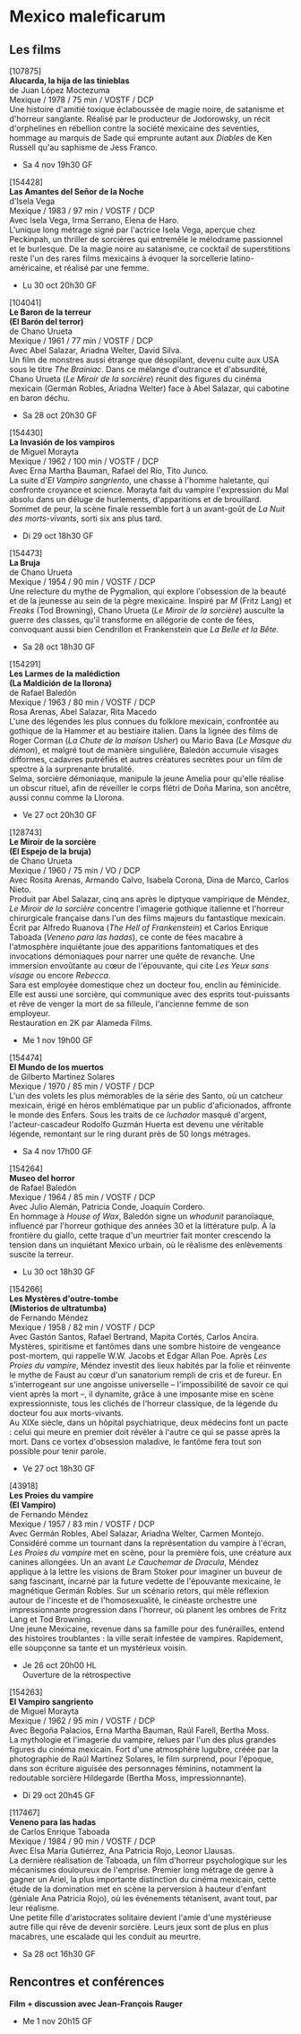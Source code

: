 # Mexico maleficarum

## Les films

[107875]  
**Alucarda, la hija de las tinieblas**  
de Juan López Moctezuma  
Mexique / 1978 / 75 min / VOSTF / DCP  
Une histoire d'amitié toxique éclaboussée de magie noire, de satanisme et d'horreur sanglante. Réalisé par le producteur de Jodorowsky, un récit d'orphelines en rébellion contre la société mexicaine des seventies, hommage au marquis de Sade qui emprunte autant aux _Diables_ de Ken Russell qu'au saphisme de Jess Franco.

- Sa 4 nov 19h30 GF

[154428]  
**Las Amantes del Señor de la Noche**  
d'Isela Vega  
Mexique / 1983 / 97 min / VOSTF / DCP  
Avec Isela Vega, Irma Serrano, Elena de Haro.  
L'unique long métrage signé par l'actrice Isela Vega, aperçue chez Peckinpah, un thriller de sorcières qui entremêle le mélodrame passionnel et le burlesque. De la magie noire au satanisme, ce cocktail de superstitions reste l'un des rares films mexicains à évoquer la sorcellerie latino-américaine, et réalisé par une femme.

- Lu 30 oct 20h30 GF

[104041]  
**Le Baron de la terreur**  
**(El Barón del terror)**  
de Chano Urueta  
Mexique / 1961 / 77 min / VOSTF / DCP  
Avec Abel Salazar, Ariadna Welter, David Silva.  
Un film de monstres aussi étrange que désopilant, devenu culte aux USA sous le titre _The Brainiac_. Dans ce mélange d'outrance et d'absurdité, Chano Urueta (_Le Miroir de la sorcière_) réunit des figures du cinéma mexicain (Germán Robles, Ariadna Welter) face à Abel Salazar, qui cabotine en baron déchu.

- Sa 28 oct 20h30 GF

[154430]  
**La Invasión de los vampiros**  
de Miguel Morayta  
Mexique / 1962 / 100 min / VOSTF / DCP  
Avec Erna Martha Bauman, Rafael del Río, Tito Junco.  
La suite d'_El Vampiro sangriento_, une chasse à l'homme haletante, qui confronte croyance et science. Morayta fait du vampire l'expression du Mal absolu dans un déluge de hurlements, d'apparitions et de brouillard. Sommet de peur, la scène finale ressemble fort à un avant-goût de _La Nuit des morts-vivants_, sorti six ans plus tard.

- Di 29 oct 18h30 GF

[154473]  
**La Bruja**  
de Chano Urueta  
Mexique / 1954 / 90 min / VOSTF / DCP  
Une relecture du mythe de Pygmalion, qui explore l'obsession de la beauté et de la jeunesse au sein de la pègre mexicaine. Inspiré par _M_ (Fritz Lang) et _Freaks_ (Tod Browning), Chano Urueta (_Le Miroir de la sorcière_) ausculte la guerre des classes, qu'il transforme en allégorie de conte de fées, convoquant aussi bien Cendrillon et Frankenstein que _La Belle et la Bête_.

- Sa 28 oct 18h30 GF

[154291]  
**Les Larmes de la malédiction**  
**(La Maldición de la llorona)**  
de Rafael Baledón  
Mexique / 1963 / 80 min / VOSTF / DCP  
Rosa Arenas, Abel Salazar, Rita Macedo  
L'une des légendes les plus connues du folklore mexicain, confrontée au gothique de la Hammer et au bestiaire italien. Dans la lignée des films de Roger Corman (_La Chute de la maison Usher_) ou Mario Bava (_Le Masque du démon_), et malgré tout de manière singulière, Baledón accumule visages difformes, cadavres putréfiés et autres créatures secrètes pour un film de spectre à la surprenante brutalité.  
Selma, sorcière démoniaque, manipule la jeune Amelia pour qu'elle réalise un obscur rituel, afin de réveiller le corps flétri de Doña Marina, son ancêtre, aussi connu comme la Llorona.

- Ve 27 oct 20h30 GF

[128743]  
**Le Miroir de la sorcière**  
**(El Espejo de la bruja)**  
de Chano Urueta  
Mexique / 1960 / 75 min / VO / DCP  
Avec Rosita Arenas, Armando Calvo, Isabela Corona, Dina de Marco, Carlos Nieto.  
Produit par Abel Salazar, cinq ans après le diptyque vampirique de Méndez, _Le Miroir de la sorcière_ concentre l'imagerie gothique italienne et l'horreur chirurgicale française dans l'un des films majeurs du fantastique mexicain. Écrit par Alfredo Ruanova (_The Hell of Frankenstein_) et Carlos Enrique Taboada (_Veneno para las hadas_), ce conte de fées macabre à l'atmosphère inquiétante joue des apparitions fantomatiques et des invocations démoniaques pour narrer une quête de revanche. Une immersion envoûtante au cœur de l'épouvante, qui cite _Les Yeux sans visage_ ou encore _Rebecca_.  
Sara est employée domestique chez un docteur fou, enclin au féminicide. Elle est aussi une sorcière, qui communique avec des esprits tout-puissants et rêve de venger la mort de sa filleule, l'ancienne femme de son employeur.  
Restauration en 2K par Alameda Films.

- Me 1 nov 19h00 GF

[154474]  
**El Mundo de los muertos**  
de Gilberto Martinez Solares  
Mexique / 1970 / 85 min / VOSTF / DCP  
L'un des volets les plus mémorables de la série des Santo, où un catcheur mexicain, érigé en héros emblématique par un public d'aficionados, affronte le monde des Enfers. Sous les traits de ce _luchador_ masqué d'argent, l'acteur-cascadeur Rodolfo Guzmán Huerta est devenu une véritable légende, remontant sur le ring durant près de 50 longs métrages.

- Sa 4 nov 17h00 GF

[154264]  
**Museo del horror**  
de Rafael Baledón  
Mexique / 1964 / 85 min / VOSTF / DCP  
Avec Julio Alemán, Patricia Conde, Joaquín Cordero.  
En hommage à _House of Wax_, Baledón signe un _whodunit_ paranoïaque, influencé par l'horreur gothique des années 30 et la littérature pulp. À la frontière du giallo, cette traque d'un meurtrier fait monter crescendo la tension dans un inquiétant Mexico urbain, où le réalisme des enlèvements suscite la terreur.

- Lu 30 oct 18h30 GF

[154266]  
**Les Mystères d'outre-tombe**  
**(Misterios de ultratumba)**  
de Fernando Méndez  
Mexique / 1958 / 82 min / VOSTF / DCP  
Avec Gastón Santos, Rafael Bertrand, Mapita Cortés, Carlos Ancira.  
Mystères, spiritisme et fantômes dans une sombre histoire de vengeance post-mortem, qui rappelle W.W. Jacobs et Edgar Allan Poe. Après _Les Proies du vampire_, Méndez investit des lieux habités par la folie et réinvente le mythe de Faust au cœur d'un sanatorium rempli de cris et de fureur. En s'interrogeant sur une angoisse universelle – l'impossibilité de savoir ce qui vient après la mort –, il dynamite, grâce à une imposante mise en scène expressionniste, tous les clichés de l'horreur classique, de la légende du docteur fou aux morts-vivants.  
Au XIXe siècle, dans un hôpital psychiatrique, deux médecins font un pacte : celui qui meure en premier doit révéler à l'autre ce qui se passe après la mort. Dans ce vortex d'obsession maladive, le fantôme fera tout son possible pour tenir parole.

- Ve 27 oct 18h30 GF

[43918]  
**Les Proies du vampire**  
**(El Vampiro)**  
de Fernando Méndez  
Mexique / 1957 / 83 min / VOSTF / DCP  
Avec Germán Robles, Abel Salazar, Ariadna Welter, Carmen Montejo.  
Considéré comme un tournant dans la représentation du vampire à l'écran, _Les Proies du vampire_ met en scène, pour la première fois, une créature aux canines allongées. Un an avant _Le Cauchemar de Dracula_, Méndez applique à la lettre les visions de Bram Stoker pour imaginer un buveur de sang fascinant, incarné par la future vedette de l'épouvante mexicaine, le magnétique Germán Robles. Sur un scénario retors, qui mêle réflexion autour de l'inceste et de l'homosexualité, le cinéaste orchestre une impressionnante progression dans l'horreur, où planent les ombres de Fritz Lang et Tod Browning.  
Une jeune Mexicaine, revenue dans sa famille pour des funérailles, entend des histoires troublantes : la ville serait infestée de vampires. Rapidement, elle soupçonne sa tante et un mystérieux voisin.

- Je 26 oct 20h00 HL  
Ouverture de la rétrospective

[154263]  
**El Vampiro sangriento**  
de Miguel Morayta  
Mexique / 1962 / 95 min / VOSTF / DCP  
Avec Begoña Palacios, Erna Martha Bauman, Raúl Farell, Bertha Moss.  
La mythologie et l'imagerie du vampire, relues par l'un des plus grandes figures du cinéma mexicain. Fort d'une atmosphère lugubre, créée par la photographie de Raúl Martínez Solares, le film surprend, pour l'époque, dans son écriture aiguisée des personnages féminins, notamment la redoutable sorcière Hildegarde (Bertha Moss, impressionnante).

- Di 29 oct 20h45 GF

[117467]  
**Veneno para las hadas**  
de Carlos Enrique Taboada  
Mexique / 1984 / 90 min / VOSTF / DCP  
Avec Elsa María Gutiérrez, Ana Patricia Rojo, Leonor Llausas.  
La dernière réalisation de Taboada, un film d'horreur psychologique sur les mécanismes douloureux de l'emprise. Premier long métrage de genre à gagner un Ariel, la plus importante distinction du cinéma mexicain, cette étude de la domination met en scène la perversion à hauteur d'enfant (géniale Ana Patricia Rojo), où les événements tétanisent, avant tout, par leur réalisme.  
Une petite fille d'aristocrates solitaire devient l'amie d'une mystérieuse autre fille qui rêve de devenir sorcière. Leurs jeux sont de plus en plus macabres, une escalade qui les conduit au meurtre.

- Sa 28 oct 16h30 GF

## Rencontres et conférences

**Film + discussion avec Jean-François Rauger**

- Me 1 nov 20h15 GF

